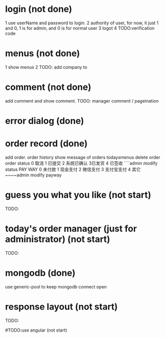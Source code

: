 
# login (not done)
 1 use userName and password to login.
 2 authority of user,  for now, it just 1 and 0, 1 is for admin, and 0 is for normal user
 3 logot
 4 TODO:verification code
 
# menus (not done)
 1 show menus
 2 TODO: add company to

# comment (not done)
 add comment and show comment.
 TODO: manager comment / pageination 

# error dialog (done)
 
# order record (done)
 add order. 
 order history
 show message of orders todaysmenus
 delete order
 order status 0 取消 1 已提交 2 系统已确认 3已发货 4 已签收
                    ````admin modify status
                    PAY WAY 0 未付款 1 现金支付 2 微信支付 3 支付宝支付 4 其它
                    ~~~~admin modify payway

# guess you what you like (not start)
 TODO: 
 
# today's order manager (just for administrator) (not start)
  TODO:

# mongodb (done)
use generic-pool to keep mongodb connect open
  
# response layout (not start)
TODO:

#TODO:use angular (not start)

